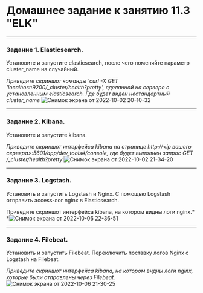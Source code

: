 # Домашнее задание к занятию 11.3 "ELK"

---

### Задание 1. Elasticsearch. 

Установите и запустите elasticsearch, после чего поменяйте параметр cluster_name на случайный. 

*Приведите скриншот команды 'curl -X GET 'localhost:9200/_cluster/health?pretty', сделанной на сервере с установленным elasticsearch. Где будет виден нестандартный cluster_name*
![Снимок экрана от 2022-10-02 20-10-32](https://user-images.githubusercontent.com/108893621/193632476-f1d00f39-3166-486f-8326-14bbf9237735.png)

---

### Задание 2. Kibana.

Установите и запустите kibana.

*Приведите скриншот интерфейса kibana на странице http://<ip вашего сервера>:5601/app/dev_tools#/console, где будет выполнен запрос GET /_cluster/health?pretty*
![Снимок экрана от 2022-10-02 21-34-20](https://user-images.githubusercontent.com/108893621/193632529-b5f70fc4-0399-4db0-928e-39e100144406.png)

---

### Задание 3. Logstash.

Установить и запустить Logstash и Nginx. С помощью Logstash отправить access-лог nginx в Elasticsearch. 

Приведите скриншот интерфейса kibana, на котором видны логи nginx.*
*![Снимок экрана от 2022-10-06 22-36-51](https://user-images.githubusercontent.com/108893621/194404132-aaaef301-3d53-48f6-ba91-649a8980f4f0.png)

---

### Задание 4. Filebeat. 

Установить и запустить Filebeat. Переключить поставку логов Nginx с Logstash на Filebeat. 

*Приведите скриншот интерфейса kibana, на котором видны логи nginx, которые были отправлены через Filebeat.*
![Снимок экрана от 2022-10-06 21-30-25](https://user-images.githubusercontent.com/108893621/194391321-e91ee315-0661-49bb-a2c0-41477ddb4dd9.png)


